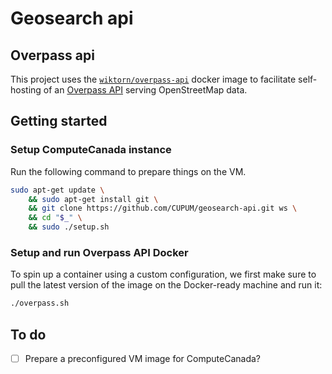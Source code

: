 # Geosearch api

## Overpass api

This project uses the [`wiktorn/overpass-api`](https://hub.docker.com/r/wiktorn/overpass-api) docker image to facilitate self-hosting of an [Overpass API](https://wiki.openstreetmap.org/wiki/Overpass_API) serving OpenStreetMap data.

## Getting started

### Setup ComputeCanada instance

Run the following command to prepare things on the VM.

```sh
sudo apt-get update \
    && sudo apt-get install git \
    && git clone https://github.com/CUPUM/geosearch-api.git ws \
    && cd "$_" \
    && sudo ./setup.sh
```

### Setup and run Overpass API Docker

To spin up a container using a custom configuration, we first make sure to pull the latest version of the image on the Docker-ready machine and run it:

```sh
./overpass.sh
```

## To do

- [ ] Prepare a preconfigured VM image for ComputeCanada?
